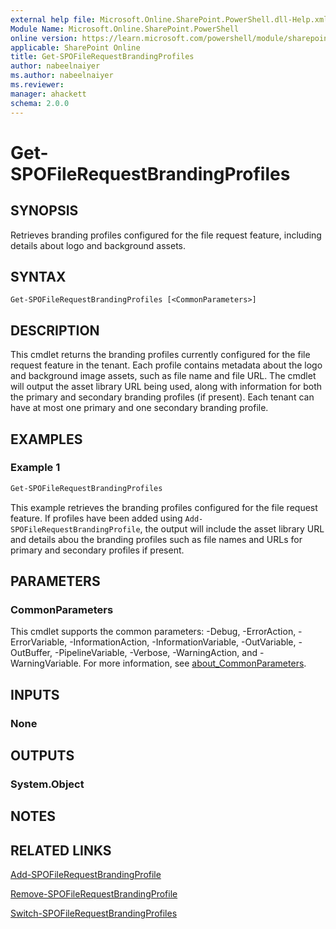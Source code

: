 ```yaml
---
external help file: Microsoft.Online.SharePoint.PowerShell.dll-Help.xml
Module Name: Microsoft.Online.SharePoint.PowerShell
online version: https://learn.microsoft.com/powershell/module/sharepoint-online/get-spofilerequestbrandingprofiles
applicable: SharePoint Online
title: Get-SPOFileRequestBrandingProfiles
author: nabeelnaiyer
ms.author: nabeelnaiyer
ms.reviewer:
manager: ahackett
schema: 2.0.0
---
```


# Get-SPOFileRequestBrandingProfiles

## SYNOPSIS

Retrieves branding profiles configured for the file request feature, including details about logo and background assets.

## SYNTAX

```
Get-SPOFileRequestBrandingProfiles [<CommonParameters>]
```

## DESCRIPTION

This cmdlet returns the branding profiles currently configured for the file request feature in the tenant. Each profile contains metadata about the logo and background image assets, such as file name and file URL. The cmdlet will output the asset library URL being used, along with information for both the primary and secondary branding profiles (if present). Each tenant can have at most one primary and one secondary branding profile.

## EXAMPLES

### Example 1

```powershell
Get-SPOFileRequestBrandingProfiles
```

This example retrieves the branding profiles configured for the file request feature. If profiles have been added using `Add-SPOFileRequestBrandingProfile`, the output will include the asset library URL and details abou the branding profiles such as file names and URLs for primary and secondary profiles if present.

## PARAMETERS

### CommonParameters

This cmdlet supports the common parameters: -Debug, -ErrorAction, -ErrorVariable, -InformationAction, -InformationVariable, -OutVariable, -OutBuffer, -PipelineVariable, -Verbose, -WarningAction, and -WarningVariable. For more information, see [about_CommonParameters](https://go.microsoft.com/fwlink/p/?LinkID=113216).

## INPUTS

### None

## OUTPUTS

### System.Object

## NOTES

## RELATED LINKS

[Add-SPOFileRequestBrandingProfile](/powershell/module/sharepoint-online/add-spofilerequestbrandingprofile)

[Remove-SPOFileRequestBrandingProfile](/powershell/module/sharepoint-online/remove-spofilerequestbrandingprofile)

[Switch-SPOFileRequestBrandingProfiles](/powershell/module/sharepoint-online/switch-spofilerequestbrandingprofiles)

